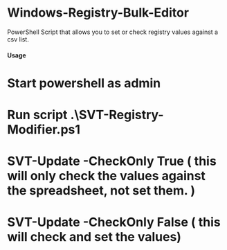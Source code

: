 # Windows-Registry-Bulk-Editor
PowerShell Script that allows you to set or check registry values against a csv list.


####  Usage #### 
# Start powershell as admin
# Run script   .\SVT-Registry-Modifier.ps1
# SVT-Update -CheckOnly True     ( this will only check the values against the spreadsheet, not set them. )
# SVT-Update -CheckOnly False    ( this will check and set the values) 

